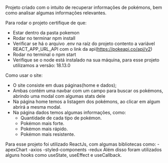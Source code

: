 Projeto criado com o intuito de recuperar informações de pokémons, bem como analisar algumas informações relevantes.

Para rodar o projeto certifique de que:

- Estar dentro da pasta pokemon
- Rodar no terminar npm install
- Verificar se há o arquivo .env na raíz do projeto contento a variável REACT_APP_URL_API com o link da api(https://pokeapi.co/api/v2)
- Rodar no terminal o npm start
- Verifique se o node está instalado na sua máquina, para esse projeto utilizamos a versão: 18.13.0

Como usar o site:

- O site consiste em duas páginas(home e dados);
- Ambas contém uma navbar com um campo para buscar os pokémons, abrindo uma modal com algumas stats dele
- Na página home temos a listagem dos pokémons, ao clicar em algum abrirá a mesma modal.
- Na página dados temos algumas informações, como:
  - Quantidade de cada tipo de pokémon.
  - Pokémon mais forte.
  - Pokémon mais rápido.
  - Pokémon mais resistente.

Para esse projeto foi utilizado ReactJs, com algumas bibliotecas como:
-apexChart
-axios
-styled-components
-redux
Além disso foram utilizados alguns hooks como useState, useEffect e useCallback.
